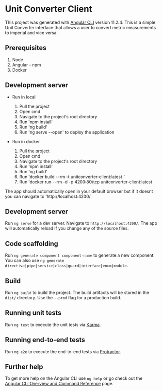# Unit Converter Client

This project was generated with [Angular CLI](https://github.com/angular/angular-cli) version 11.2.4.
This is a simple Unit Converter interface that allows a user to convert metric measurements to imperial and vice versa.

## Prerequisites
1. Node
2. Angular - npm
3. Docker

## Development server 
- Run in local
  1. Pull the project
  2. Open cmd   
  3. Navigate to the project's root directory
  4. Run 'npm install' 
  5. Run 'ng build'
  6. Run 'ng serve --open' to deploy the application

- Run in docker
  1. Pull the project
  2. Open cmd
  3. Navigate to the project's root directory
  4. Run 'npm install'
  5. Run 'ng build'
  6. Run 'docker build --rm -t unitconverter-client:latest .'
  7. Run 'docker run --rm -d -p 4200:80/tcp unitconverter-client:latest
  
The app should automatically open in your default browser but if it doesnt you can navigate to 'http://localhost:4200/

## Development server

Run `ng serve` for a dev server. Navigate to `http://localhost:4200/`. The app will automatically reload if you change any of the source files.

## Code scaffolding

Run `ng generate component component-name` to generate a new component. You can also use `ng generate directive|pipe|service|class|guard|interface|enum|module`.

## Build

Run `ng build` to build the project. The build artifacts will be stored in the `dist/` directory. Use the `--prod` flag for a production build.

## Running unit tests

Run `ng test` to execute the unit tests via [Karma](https://karma-runner.github.io).

## Running end-to-end tests

Run `ng e2e` to execute the end-to-end tests via [Protractor](http://www.protractortest.org/).

## Further help

To get more help on the Angular CLI use `ng help` or go check out the [Angular CLI Overview and Command Reference](https://angular.io/cli) page.
